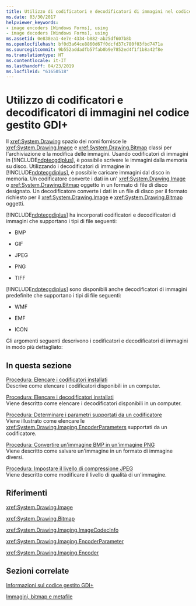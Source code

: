 ```yaml
---
title: Utilizzo di codificatori e decodificatori di immagini nel codice gestito GDI+
ms.date: 03/30/2017
helpviewer_keywords:
- image encoders [Windows Forms], using
- image decoders [Windows Forms], using
ms.assetid: 0e838ea1-4e7e-4334-b882-ab25df607b8b
ms.openlocfilehash: bf0d3a64ce8860d67f0dcfd37c780f03fbd7471a
ms.sourcegitcommit: 9b552addadfb57fab0b9e7852ed4f1f1b8a42f8e
ms.translationtype: HT
ms.contentlocale: it-IT
ms.lasthandoff: 04/23/2019
ms.locfileid: "61650518"
---
```

# <a name="using-image-encoders-and-decoders-in-managed-gdi"></a>Utilizzo di codificatori e decodificatori di immagini nel codice gestito GDI+
Il <xref:System.Drawing> spazio dei nomi fornisce le <xref:System.Drawing.Image> e <xref:System.Drawing.Bitmap> classi per l'archiviazione e la modifica delle immagini. Usando codificatori di immagini in [!INCLUDE[ndptecgdiplus](../../../../includes/ndptecgdiplus-md.md)], è possibile scrivere le immagini dalla memoria su disco. Utilizzando i decodificatori di immagine in [!INCLUDE[ndptecgdiplus](../../../../includes/ndptecgdiplus-md.md)], è possibile caricare immagini dal disco in memoria. Un codificatore converte i dati in un' <xref:System.Drawing.Image> o <xref:System.Drawing.Bitmap> oggetto in un formato di file di disco designato. Un decodificatore converte i dati in un file di disco per il formato richiesto per il <xref:System.Drawing.Image> e <xref:System.Drawing.Bitmap> oggetti.  
  
 [!INCLUDE[ndptecgdiplus](../../../../includes/ndptecgdiplus-md.md)] ha incorporati codificatori e decodificatori di immagini che supportano i tipi di file seguenti:  
  
- BMP  
  
- GIF  
  
- JPEG  
  
- PNG  
  
- TIFF  
  
 [!INCLUDE[ndptecgdiplus](../../../../includes/ndptecgdiplus-md.md)] sono disponibili anche decodificatori di immagini predefinite che supportano i tipi di file seguenti:  
  
- WMF  
  
- EMF  
  
- ICON  
  
 Gli argomenti seguenti descrivono i codificatori e decodificatori di immagini in modo più dettagliato:  
  
## <a name="in-this-section"></a>In questa sezione  
 [Procedura: Elencare i codificatori installati](how-to-list-installed-encoders.md)  
 Descrive come elencare i codificatori disponibili in un computer.  
  
 [Procedura: Elencare i decodificatori installati](how-to-list-installed-decoders.md)  
 Viene descritto come elencare i decodificatori disponibili in un computer.  
  
 [Procedura: Determinare i parametri supportati da un codificatore](how-to-determine-the-parameters-supported-by-an-encoder.md)  
 Viene illustrato come elencare le <xref:System.Drawing.Imaging.EncoderParameters> supportati da un codificatore.  
  
 [Procedura: Convertire un'immagine BMP in un'immagine PNG](how-to-convert-a-bmp-image-to-a-png-image.md)  
 Viene descritto come salvare un'immagine in un formato di immagine diversi.  
  
 [Procedura: Impostare il livello di compressione JPEG](how-to-set-jpeg-compression-level.md)  
 Viene descritto come modificare il livello di qualità di un'immagine.  
  
## <a name="reference"></a>Riferimenti  
 <xref:System.Drawing.Image>  
  
 <xref:System.Drawing.Bitmap>  
  
 <xref:System.Drawing.Imaging.ImageCodecInfo>  
  
 <xref:System.Drawing.Imaging.EncoderParameter>  
  
 <xref:System.Drawing.Imaging.Encoder>  
  
## <a name="related-sections"></a>Sezioni correlate  
 [Informazioni sul codice gestito GDI+](about-gdi-managed-code.md)  
  
 [Immagini, bitmap e metafile](images-bitmaps-and-metafiles.md)
